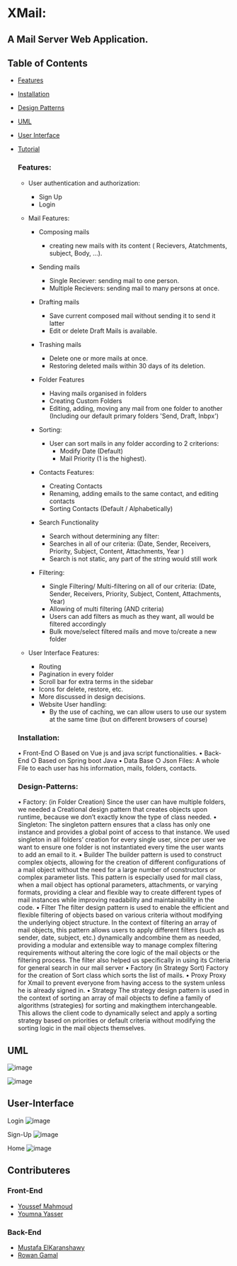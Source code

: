 # XMail: 
  ## A Mail Server Web Application.

  ## Table of Contents

- [Features](#Features)
- [Installation](#Installation)
- [Design Patterns](#Design-Patterns)
- [UML](#UML)
- [User Interface](#User-Interface)
- [Tutorial](#Tutorial)
  
  ### Features:
  
  - User authentication and authorization:
    - Sign Up
    - Login
  
  - Mail Features:
    - Composing mails
      -  creating new mails with its content ( Recievers, Atatchments, subject, Body, ...).
    - Sending mails
      - Single Reciever: sending mail to one person.
      - Multiple Recievers:  sending mail to many persons at once.
   
    - Drafting mails
      - Save current composed mail without sending it to send it latter
      - Edit or delete Draft Mails is available.
    - Trashing mails
      - Delete one or more mails at once.
      - Restoring deleted mails within 30 days of its deletion.
    - Folder Features
      - Having mails organised in folders
      - Creating Custom Folders
      - Editing, adding, moving any mail from one folder to another (Including our default primary folders 'Send, Draft, Inbpx')
    - Sorting:
      - User can sort mails in any folder according to 2 criterions:
        - Modify Date (Default)
        - Mail Priority (1 is the highest).
    - Contacts Features:
      - Creating Contacts
      - Renaming, adding emails to the same contact, and editing contacts
      - Sorting Contacts (Default / Alphabetically)
    - Search Functionality
      - Search without determining any filter:
      - Searches in all of our criteria: (Date, Sender, Receivers, Priority, Subject, Content, Attachments, Year )
      - Search is not static, any part of the string would still work
    - Filtering:
      - Single Filtering/ Multi-filtering on all of our criteria: (Date, Sender, Receivers, Priority, Subject, Content, Attachments, Year)
      - Allowing of multi filtering (AND criteria)
      - Users can add filters as much as they want, all would be filtered accordingly
      - Bulk move/select filtered mails and move to/create a new folder
  - User Interface Features:
    - Routing
    - Pagination in every folder
    - Scroll bar for extra terms in the sidebar
    - Icons for delete, restore, etc.
    - More discussed in design decisions.
    - Website User handling:
      - By the use of caching, we can allow users to use our system at the same time (but on different browsers of course)

  ### Installation:
  •  Front-End
    ○  Based on Vue js and java script functionalities.
  •  Back-End
    ○  Based on Spring boot Java
  •  Data Base
    ○  Json Files: A whole File to each user has his information, mails, folders, contacts.
  
  ### Design-Patterns:
  • Factory:
      (in Folder Creation) Since the user can have multiple folders, we needed a Creational design pattern that creates objects upon runtime, because we don’t exactly know the type of class needed.
  • Singleton:
      The singleton pattern ensures that a class has only one instance and provides a global point of access to that instance. We used singleton in all folders’ creation for every single user, since per user we want to ensure one folder is not instantiated every time the user wants to add an email to it.
  • Builder
      The builder pattern is used to construct complex objects, allowing for the creation of different configurations of a mail object without the need for a large  number of constructors or complex parameter lists. 
      This pattern is especially used for mail class, when a mail object has optional parameters, attachments, or varying formats, providing a clear and flexible way to create different types of mail instances while improving readability and maintainability in the code.
  • Filter
      The filter design pattern is used to enable the efficient and flexible filtering of objects based on various criteria without modifying the underlying object structure.
      In the context of filtering an array of mail objects, this pattern allows users to apply different filters (such as sender, date, subject, etc.) dynamically andcombine them as needed, providing a modular and extensible way to manage complex filtering requirements without altering the core logic of the mail objects or the filtering process.
      The filter also helped us specifically in using its Criteria for general search in our mail server
  • Factory (in Strategy Sort)
    Factory for the creation of Sort class which sorts the list of mails.
  • Proxy
    Proxy for Xmail to prevent everyone from having access to the system unless he is already signed in.
  • Strategy
    The strategy design pattern is used in the context of sorting an array of mail objects to define a family of algorithms (strategies) for sorting and makingthem interchangeable. This allows the client code to dynamically select and apply a sorting strategy based on priorities or default criteria without modifying the sorting logic in the mail objects themselves.  

## UML
![image](https://github.com/rowanxgamal/XMail/assets/110842052/177f0ba0-cbc3-4228-a7b1-06b65f70b67b)

![image](https://github.com/rowanxgamal/XMail/assets/110842052/122b1f55-accf-435b-a393-181c7bdb5bb5)

## User-Interface
Login
![image](https://github.com/rowanxgamal/XMail/assets/110842052/15f6caa7-9d31-457f-bdda-b71496ee97df)

Sign-Up
![image](https://github.com/rowanxgamal/XMail/assets/110842052/c23028bf-5032-4305-a236-cf0432390140)

Home
![image](https://github.com/rowanxgamal/XMail/assets/110842052/35ceda2c-361b-4af9-ba0b-df89e504e58c)


## Contributeres
### Front-End
- [Youssef Mahmoud](https://github.com/Youssef-Mahmoud0)
- [Youmna Yasser](https://github.com/yomnay888)
### Back-End
- [Mustafa ElKaranshawy](https://github.com/MostafaElKaranshawy)
- [Rowan Gamal](https://github.com/rowanxgamal)
